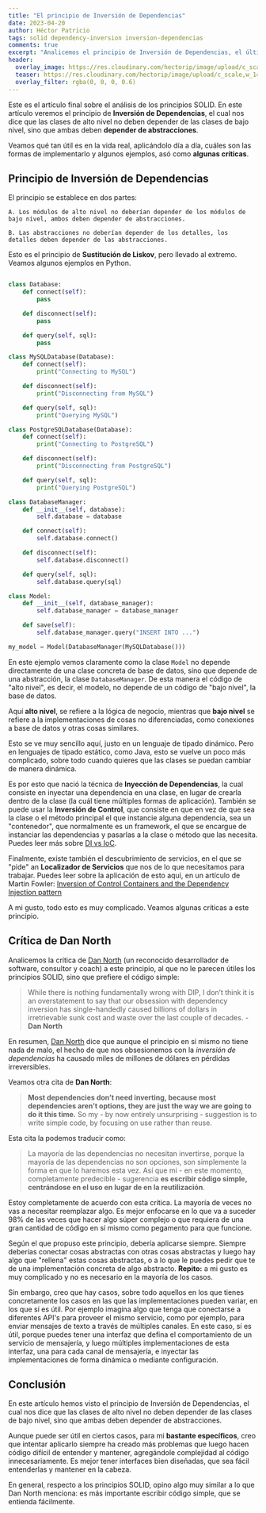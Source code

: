 ```yaml
---
title: "El principio de Inversión de Dependencias"
date: 2023-04-20
author: Héctor Patricio
tags: solid dependency-inversion inversion-dependencias
comments: true
excerpt: "Analicemos el principio de Inversión de Dependencias, el último principio de SOLID y veamos si conviene, además cuándo aplicarlo."
header:
  overlay_image: https://res.cloudinary.com/hectorip/image/upload/c_scale,w_1400/v1682052442/milad-fakurian-PGdW_bHDbpI-unsplash_teqmvg.jpg
  teaser: https://res.cloudinary.com/hectorip/image/upload/c_scale,w_1400/v1682052442/milad-fakurian-PGdW_bHDbpI-unsplash_teqmvg.jpg
  overlay_filter: rgba(0, 0, 0, 0.6)
---
```


Este es el artículo final sobre el análisis de los principios SOLID. En este artículo veremos el principio de **Inversión de Dependencias**, el cual nos dice que las clases de alto nivel no deben depender de las clases de bajo nivel, sino que ambas deben **depender de abstracciones**.

Veamos qué tan útil es en la vida real, aplicándolo día a día, cuáles son las formas de implementarlo y algunos ejemplos, asó como **algunas críticas**.

## Principio de Inversión de Dependencias

El principio se establece en dos partes:

    A. Los módulos de alto nivel no deberían depender de los módulos de bajo nivel, ambos deben depender de abstracciones.

    B. Las abstracciones no deberían depender de los detalles, los detalles deben depender de las abstracciones.

Esto es el principio de **Sustitución de Liskov**, pero llevado al extremo. Veamos algunos ejemplos en Python.

```python

class Database:
    def connect(self):
        pass

    def disconnect(self):
        pass

    def query(self, sql):
        pass

class MySQLDatabase(Database):
    def connect(self):
        print("Connecting to MySQL")

    def disconnect(self):
        print("Disconnecting from MySQL")

    def query(self, sql):
        print("Querying MySQL")

class PostgreSQLDatabase(Database):
    def connect(self):
        print("Connecting to PostgreSQL")

    def disconnect(self):
        print("Disconnecting from PostgreSQL")

    def query(self, sql):
        print("Querying PostgreSQL")

class DatabaseManager:
    def __init__(self, database):
        self.database = database

    def connect(self):
        self.database.connect()

    def disconnect(self):
        self.database.disconnect()

    def query(self, sql):
        self.database.query(sql)

class Model:
    def __init__(self, database_manager):
        self.database_manager = database_manager

    def save(self):
        self.database_manager.query("INSERT INTO ...")

my_model = Model(DatabaseManager(MySQLDatabase()))
```

En este ejemplo vemos claramente como la clase `Model` no depende directamente de una clase concreta de base de datos, sino que depende de una abstracción, la clase `DatabaseManager`. De esta manera el código de "alto nivel", es decir, el modelo, no depende de un código de "bajo nivel", la base de datos.

Aquí **alto nivel**, se refiere a la lógica de negocio, mientras que **bajo nivel** se refiere a la implementaciones de cosas no diferenciadas, como conexiones a base de datos y otras cosas similares.

Esto se ve muy sencillo aquí, justo en un lenguaje de tipado dinámico. Pero en lenguajes de tipado estático, como Java, esto se vuelve un poco más complicado, sobre todo cuando quieres que las clases se puedan cambiar de manera dinámica.

Es por esto que nació la técnica de **Inyección de Dependencias**, la cual consiste en inyectar una dependencia en una clase, en lugar de crearla dentro de la clase (la cuál tiene múltiples formas de aplicación). También se puede usar la **Inversión de Control**, que consiste en que en vez de que sea la clase o el método principal el que instancie alguna dependencia, sea un "contenedor", que normalmente es un framework, el que se encargue de instanciar las dependencias y pasarlas a la clase o método que las necesita. Puedes leer más sobre [DI vs IoC](https://medium.com/ssense-tech/dependency-injection-vs-dependency-inversion-vs-inversion-of-control-lets-set-the-record-straight-5dc818dc32d1).

Finalmente, existe también el descubrimiento de servicios, en el que se "pide" an **Localizador de Servicios** que nos de lo que necesitamos para trabajar. Puedes leer sobre la aplicación de esto aquí, en un artículo de Martin Fowler: [Inversion of Control Containers and the Dependency Injection pattern](https://martinfowler.com/articles/injection.html)

A mi gusto, todo esto es muy complicado. Veamos algunas críticas a este principio.

## Crítica de Dan North

Analicemos la crítica de [Dan North](https://dannorth.net/about/) (un reconocido desarrollador de software, consultor y coach) a este principio, al que no le parecen útiles los principios SOLID, sino que prefiere el código simple:

> While there is nothing fundamentally wrong with DIP, I don’t think it is an overstatement to say that our obsession with dependency inversion has single-handedly caused billions of dollars in irretrievable sunk cost and waste over the last couple of decades. - **Dan North**

En resumen, [Dan North](https://dannorth.net/2021/03/16/cupid-the-back-story/) dice que aunque el principio en sí mismo no tiene nada de malo, el hecho de que nos obsesionemos con la _inversión de dependencias_ ha causado miles de millones de dólares en pérdidas irreversibles.

Veamos otra cita de **Dan North**:

> **Most dependencies don’t need inverting, because most dependencies aren’t options, they are just the way we are going to do it this time.** So my - by now entirely unsurprising - suggestion is to write simple code, by focusing on use rather than reuse.

Esta cita la podemos traducir como:

> La mayoría de las dependencias no necesitan invertirse, porque la mayoría de las dependencias no son opciones, son simplemente la forma en que lo haremos esta vez. Así que mi - en este momento, completamente predecible - sugerencia **es escribir código simple, centrándose en el uso en lugar de en la reutilización**.

Estoy completamente de acuerdo con esta crítica. La mayoría de veces no vas a necesitar reemplazar algo. Es mejor enfocarse en lo que va a suceder 98% de las veces que hacer algo súper complejo o que requiera de una gran cantidad de código en sí mismo como pegamento para que funcione.

Según el que propuso este principio, debería aplicarse siempre. Siempre deberías conectar cosas abstractas con otras cosas abstractas y luego hay algo que "rellena" estas cosas abstractas, o a lo que le puedes pedir que te de una implementación concreta de algo abstracto. **Repito:** a mi gusto es muy complicado y no es necesario en la mayoría de los casos.

Sin embargo, creo que hay casos, sobre todo aquellos en los que tienes concretamente los casos en las que las implementaciones pueden variar, en los que sí es útil. Por ejemplo imagina algo que tenga que conectarse a diferentes API's para proveer el mismo servicio, como por ejemplo, para enviar mensajes de texto a través de múltiples canales. En este caso, sí es útil, porque puedes tener una interfaz que defina el comportamiento de un servicio de mensajería, y luego múltiples implementaciones de esta interfaz, una para cada canal de mensajería, e inyectar las implementaciones de forma dinámica o mediante configuración.

## Conclusión

En este artículo hemos visto el principio de Inversión de Dependencias, el cual nos dice que las clases de alto nivel no deben depender de las clases de bajo nivel, sino que ambas deben depender de abstracciones.

Aunque puede ser útil en ciertos casos, para mi **bastante específicos**, creo que intentar aplicarlo siempre ha creado más problemas que luego hacen código difícil de entender y mantener, agregándole complejidad al código innecesariamente. Es mejor tener interfaces bien diseñadas, que sea fácil entenderlas y mantener en la cabeza.

En general, respecto a los principios SOLID, opino algo muy similar a lo que Dan North menciona: es más importante escribir código simple, que se entienda fácilmente.

